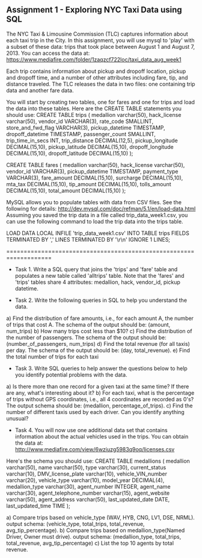 Assignment 1 - Exploring NYC Taxi Data using SQL
---------------------------------------

The NYC Taxi & Limousine Commission (TLC) captures information about each taxi trip in the City. In this assignment, you will use mysql to 'play' with a subset of these data: trips that took place between August 1 and  August 7, 2013. You can access the data at: https://www.mediafire.com/folder/1zaqzcf722loc/taxi_data_aug_week1

Each trip contains information about pickup and dropoff location, pickup and dropoff time, and a number of other attributes including fare, tip, and distance traveled. The TLC releases the data in two files: one containing trip data and another fare data.

You will start by creating two tables, one for fares and one for trips and load the data into these tables. Here are the CREATE TABLE statements you should use:
CREATE TABLE trips (
       medallion varchar(50),
       hack_license varchar(50),
       vendor_id VARCHAR(3),
       rate_code SMALLINT,
       store_and_fwd_flag VARCHAR(3),
       pickup_datetime TIMESTAMP,
       dropoff_datetime TIMESTAMP,
       passenger_count SMALLINT,
       trip_time_in_secs INT,
       trip_distance DECIMAL(12,5),
       pickup_longitude DECIMAL(15,10),
       pickup_latitude DECIMAL(15,10),
       dropoff_longitude DECIMAL(15,10),
       dropoff_latitude DECIMAL(15,10)
);

CREATE TABLE fares (
       medallion varchar(50),
       hack_license varchar(50),
       vendor_id VARCHAR(3),
       pickup_datetime TIMESTAMP,
       payment_type VARCHAR(3),
       fare_amount DECIMAL(15,10),
       surcharge DECIMAL(15,10),
       mta_tax DECIMAL(15,10),
       tip_amount DECIMAL(15,10),
       tolls_amount DECIMAL(15,10),
       total_amount DECIMAL(15,10)
);

MySQL allows you to populate tables with data from CSV files. See the following for details: http://dev.mysql.com/doc/refman/5.1/en/load-data.html
Assuming you saved the trip data in a file called trip_data_week1.csv, you can use the following command to load the trip data into the trips table.

LOAD DATA LOCAL INFILE 'trip_data_week1.csv' 
INTO TABLE trips 
FIELDS TERMINATED BY ','
LINES TERMINATED BY '\r\n'
IGNORE 1 LINES;

===================================================================
 
* Task 1.  Write a SQL query that joins the 'trips' and 'fare' table and populates a new table called 'alltrips' table. Note that the 'fares' and 'trips' tables share
4 attributes:  medallion, hack, vendor_id, pickup datetime. 

* Task 2. Write the following queries in SQL to help you understand the data.

a) Find the distribution of fare amounts, i.e., for each amount A, the number of trips that cost A. The schema of the output should be: (amount, num_trips)
b) How many trips cost less than $10?
c) Find the distribution of the number of passengers.  The schema of the output should be: (number_of_passengers, num_trips)
d) Find the total revenue (for all taxis) per day. The schema of the output should be: (day, total_revenue).
e) Find the total number of trips for each taxi

* Task 3. Write SQL queries to help answer the questions below to help you identify potential problems with the data.

a) Is there more than one record for a given taxi at the same time? If there are any, what's interesting about it?
b) For each taxi, what is the percentage of trips without GPS coordinates, i.e., all 4 coordinates are recorded as 0's?
The output schema should be: (medallion, percentage_of_trips). 
c) Find the number of different taxis used by each driver. Can you identify anything unusual?

* Task 4. You will now use one additional data set that contains information about the actual vehicles used in the trips. You can obtain the data at: http://www.mediafire.com/view/6wziuzg5983q9oq/licenses.csv

Here's the schema you should use:
CREATE TABLE medallions (
       medallion varchar(50),
       name varchar(50),
       type varchar(30),
       current_status varchar(10),
       DMV_license_plate varchar(10),
       vehicle_VIN_number varchar(20),
       vehicle_type varchar(10),
       model_year DECIMAL(4),
       medallion_type varchar(30),
       agent_number INTEGER,
       agent_name varchar(30),
       agent_telephone_number varchar(15),
       agent_website varchar(50),
       agent_address varchar(50),
       last_updated_date DATE,
       last_updated_time TIME
);

a) Compare trips based on vehicle_type (WAV, HYB, CNG, LV1, DSE, NRML). 
   output schema: (vehicle_type, total_trips, total_revenue, avg_tip_percentage).
b) Compare trips based on medallion_type(Named Driver, Owner must drive). 
   output schema: (medallion_type, total_trips, total_revenue, avg_tip_percentage)
c) List the top 10 agents by total revenue.

